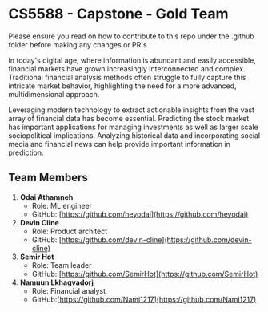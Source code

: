 # CS5588 - Capstone - Gold Team

Please ensure you read on how to contribute to this repo under the .github folder before making any changes or PR's

In today's digital age, where information is abundant and easily accessible, financial markets have grown increasingly interconnected and complex. Traditional financial analysis methods often struggle to fully capture this intricate market behavior, highlighting the need for a more advanced, multidimensional approach. 

Leveraging modern technology to extract actionable insights from the vast array of financial data has become essential. Predicting the stock market has important applications for managing investments as well as larger scale sociopolitical implications. Analyzing historical data and incorporating social media and financial news can help provide important information in prediction.

## Team Members
     
1. **Odai Athamneh**
    - Role: ML engineer
    - GitHub: [https://github.com/heyodai](https://github.com/heyodai) 
2. **Devin Cline**
    - Role: Product architect
    - GitHub: [https://github.com/devin-cline](https://github.com/devin-cline) 
3. **Semir Hot**
    - Role: Team leader
    - GitHub: [https://github.com/SemirHot](https://github.com/SemirHot) 
4. **Namuun Lkhagvadorj**
    - Role: Financial analyst
    - GitHub:[https://github.com/Nami1217](https://github.com/Nami1217)
   
    
